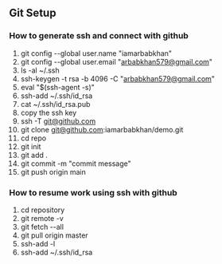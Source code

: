 ## Git Setup

### How to generate ssh and connect with github

1. git config --global user.name "iamarbabkhan"
2. git config --global user.email "arbabkhan579@gmail.com"
3. ls -al ~/.ssh
4. ssh-keygen -t rsa -b 4096 -C "arbabkhan579@gmail.com"
5. eval "$(ssh-agent -s)"
6. ssh-add ~/.ssh/id_rsa
7. cat ~/.ssh/id_rsa.pub
8. copy the ssh key
9. ssh -T git@github.com
10. git clone git@github.com:iamarbabkhan/demo.git
11. cd repo
12. git init
13. git add .
14. git commit -m "commit message"
15. git push origin main

### How to resume work using ssh with github
1. cd repository
2. git remote -v
3. git fetch --all
4. git pull origin master
5. ssh-add -l
6. ssh-add ~/.ssh/id_rsa 
